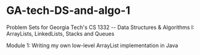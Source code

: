 # GA-tech-DS-and-algo-1
Problem Sets for Georgia Tech's CS 1332 -- Data Structures &amp; Algorithms I: ArrayLists, LinkedLists, Stacks and Queues

Module 1: Writing my own low-level ArrayList implementation in Java
